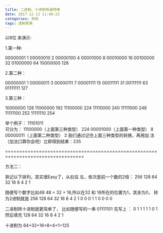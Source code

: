 ```yaml
---
title: 二进制、十进制快速转换
date: 2017-12-13 11:48:23
categories: 系统
tags: 进制转换
---
```

以8位 来演示:
 
1.第一种:
 
   00000001      1
   00000010      2
   00000100      4
   00001000      8
   00010000      16
   00100000      32
   01000000      64
   10000000      128
 
 
2.第二种：
 
  00000001      1
  00000011      3
  00000111      7
  00001111      15
  00011111      31
  00111111      63
  01111111      127
 
 
3.第三种：
 
  10000000     128
  11000000     192
  11100000     224
  11110000     240
  11111000     248
  11111100     252
  11111110     254
 
 
举个例子：  11101011     
                         可分为：
                         11100000（上面第三种类型）   224
                         00001000（上面第一种类型）   8
                         00000011（上面第二种类型）   3
我们通过记住上面三种类型的转换，再用加 法（加法口算你会吧）立即得到结果：235
 
 
==================================================================================
 
 
方法二：
 
熟记以下排列，其实很Easy了，从右往 左，依次是前一个数的2倍：
256      128      64       32      16      8        4         2         1
 
随便写个数字比如48
48 = 32 + 16,所以在32 和 16所在的位置为1，其余为0，
转为2进制就是
256  128  64  32  16  8   4   2   1
0      0       0    1    1   0   0   0   0
 
二进制转十进制就更简单了，
比如随便写的一串 01111101
先写上 ：  0         1           1         1         1         1          0          1
然后填充 128      64        32       16        8          4          2          1
 
十进制为 64+32+16+8+4+1=125